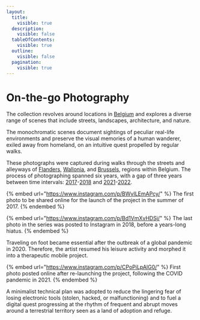 ```yaml
---
layout:
  title:
    visible: true
  description:
    visible: false
  tableOfContents:
    visible: true
  outline:
    visible: false
  pagination:
    visible: true
---
```


# On-the-go Photography

The collection revolves around locations in [Belgium](https://www.openstreetmap.org/relation/52411) and explores a diverse range of scenes that include streets, landscapes, architecture, and nature.&#x20;

The monochromatic scenes document sightings of peculiar real-life environments and preserve the visual memories of a human wanderer, exiled away from homeland, on an intuitive quest propelled by regular walks.

These photographs were captured during walks through the streets and alleyways of [Flanders](https://www.visitflanders.com/en), [Wallonia](https://visitwallonia.be/), and [Brussels](https://www.visit.brussels/), regions within Belgium. The process of photographing spanned six years, with a gap of three years between time intervals: [2017](https://www.instagram.com/p/BWvILEmAPcy/)-[2018](https://www.instagram.com/p/Bd1VmXvHDSj/) and [2021](https://www.instagram.com/p/CPoPiLpAlG0/)-[2022](https://www.instagram.com/p/CkWOfX2DCPU/).

{% embed url="https://www.instagram.com/p/BWvILEmAPcy/" %}
The first photo to be shared online for the launch of the project in the summer of 2017.
{% endembed %}



{% embed url="https://www.instagram.com/p/Bd1VmXvHDSj/" %}
The last photo in the series was posted to Instagram in 2018, before a years-long hiatus.
{% endembed %}



Traveling on foot became essential after the outbreak of a global pandemic in 2020. Therefore, the artist resumed his leisure activity and morphed it into a therapeutic mobile project.&#x20;



{% embed url="https://www.instagram.com/p/CPoPiLpAlG0/" %}
First photo posted online after re-launching the project, following the COVID pandemic in 2021.
{% endembed %}



A minimalist technical plan was adopted to reduce the lingering fear of losing electronic tools (stolen, hacked, or malfunctioning) and to fuel a digital quest progressing at the rhythm of frequent and abrupt moves around a terrestrial territory seen as a land of adoption and refuge.

